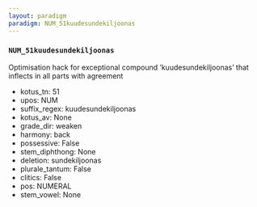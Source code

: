 ```yaml
---
layout: paradigm
paradigm: NUM_51kuudesundekiljoonas
---
```

### ` NUM_51kuudesundekiljoonas `

Optimisation hack for exceptional compound ’kuudesundekiljoonas’ that inflects in all parts with agreement
* kotus_tn: 51
* upos: NUM
* suffix_regex: kuudesundekiljoonas
* kotus_av: None
* grade_dir: weaken
* harmony: back
* possessive: False
* stem_diphthong: None
* deletion: sundekiljoonas
* plurale_tantum: False
* clitics: False
* pos: NUMERAL
* stem_vowel: None
